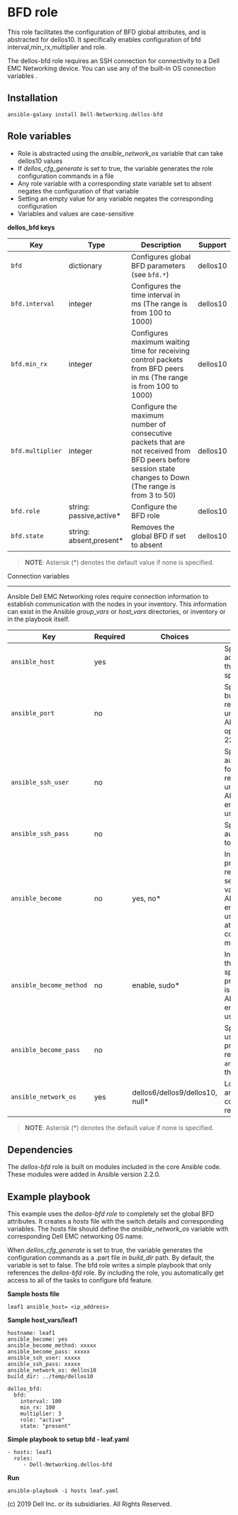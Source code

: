 BFD role
===========

This role facilitates the configuration of BFD global attributes, and is abstracted for dellos10. It specifically enables configuration of bfd interval,min_rx,multiplier and role.

The dellos-bfd role requires an SSH connection for connectivity to a Dell EMC Networking device. You can use any of the built-in OS connection variables .

Installation
------------

    ansible-galaxy install Dell-Networking.dellos-bfd

Role variables
--------------

- Role is abstracted using the *ansible_network_os* variable that can take dellos10 values
- If *dellos_cfg_generate* is set to true, the variable generates the role configuration commands in a file
- Any role variable with a corresponding state variable set to absent negates the configuration of that variable
- Setting an empty value for any variable negates the corresponding configuration
- Variables and values are case-sensitive

**dellos_bfd keys**

| Key        | Type                      | Description                                             | Support               |
|------------|---------------------------|---------------------------------------------------------|-----------------------|
| ``bfd`` | dictionary | Configures global BFD parameters (see ``bfd.*``) | dellos10 |
| ``bfd.interval`` | integer | Configures the time interval in ms (The range is from 100 to 1000) | dellos10 |
| ``bfd.min_rx`` | integer | Configures maximum waiting time for receiving control packets from BFD peers in ms (The range is from 100 to 1000)| dellos10 |
| ``bfd.multiplier`` | integer | Configure the maximum number of consecutive packets that are not received from BFD peers before session state changes to Down (The range is from 3 to 50) | dellos10 |
| ``bfd.role`` | string: passive,active\* | Configure the BFD role | dellos10 |
| ``bfd.state`` | string: absent,present\* | Removes the global BFD if set to absent | dellos10 |

> **NOTE**: Asterisk (\*) denotes the default value if none is specified. 

Connection variables
********************

Ansible Dell EMC Networking roles require connection information to establish communication with the nodes in your inventory. This information can exist in the Ansible *group_vars* or *host_vars* directories, or inventory or in the playbook itself.

| Key         | Required | Choices    | Description                                         |
|-------------|----------|------------|-----------------------------------------------------|
| ``ansible_host`` | yes      |            | Specifies the hostname or address for connecting to the remote device over the specified transport |
| ``ansible_port`` | no       |            | Specifies the port used to build the connection to the remote device; if value is unspecified, the ANSIBLE_REMOTE_PORT option is used; it defaults to 22 |
| ``ansible_ssh_user`` | no       |            | Specifies the username that authenticates the CLI login for the connection to the remote device; if value is unspecified, the ANSIBLE_REMOTE_USER environment variable value is used  |
| ``ansible_ssh_pass`` | no       |            | Specifies the password that authenticates the connection to the remote device |
| ``ansible_become`` | no       | yes, no\*   | Instructs the module to enter privileged mode on the remote device before sending any commands; if value is unspecified, the ANSIBLE_BECOME environment variable value is used, and the device attempts to execute all commands in non-privileged mode |
| ``ansible_become_method`` | no       | enable, sudo\*   | Instructs the module to allow the become method to be specified for handling privilege escalation; if value is unspecified, the ANSIBLE_BECOME_METHOD environment variable value is used |
| ``ansible_become_pass`` | no       |            | Specifies the password to use if required to enter privileged mode on the remote device; if ``ansible_become`` is set to no this key is not applicable |
| ``ansible_network_os`` | yes      | dellos6/dellos9/dellos10, null\*  | Loads the correct terminal and cliconf plugins to communicate with the remote device |

> **NOTE**: Asterisk (\*) denotes the default value if none is specified.

Dependencies
------------

The *dellos-bfd* role is built on modules included in the core Ansible code. These modules were added in Ansible version 2.2.0.

Example playbook
----------------

This example uses the *dellos-bfd role* to completely set the global BFD attributes. It creates a *hosts* file with the switch details and corresponding variables. The hosts file should define the *ansible_network_os* variable with corresponding Dell EMC networking OS name. 

When *dellos_cfg_generate* is set to true, the variable generates the configuration commands as a .part file in *build_dir* path. By default, the variable is set to false. The bfd role writes a simple playbook that only references the *dellos-bfd* role. By including the role, you automatically get access to all of the tasks to configure bfd feature. 

**Sample hosts file**
 
    leaf1 ansible_host= <ip_address> 

**Sample host_vars/leaf1**

    hostname: leaf1
    ansible_become: yes
    ansible_become_method: xxxxx
    ansible_become_pass: xxxxx
    ansible_ssh_user: xxxxx
    ansible_ssh_pass: xxxxx
    ansible_network_os: dellos10
    build_dir: ../temp/dellos10
	  
    dellos_bfd:
      bfd:
        interval: 100
        min_rx: 100
        multiplier: 3
        role: "active"
        state: "present"

**Simple playbook to setup bfd - leaf.yaml**

    - hosts: leaf1
      roles:
         - Dell-Networking.dellos-bfd

**Run**

    ansible-playbook -i hosts leaf.yaml

(c) 2019 Dell Inc. or its subsidiaries. All Rights Reserved.

